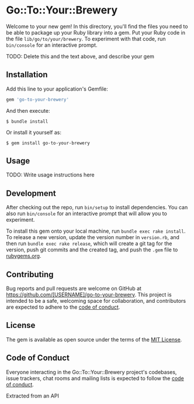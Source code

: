 # Go::To::Your::Brewery

Welcome to your new gem! In this directory, you'll find the files you need to be able to package up your Ruby library into a gem. Put your Ruby code in the file `lib/go/to/your/brewery`. To experiment with that code, run `bin/console` for an interactive prompt.

TODO: Delete this and the text above, and describe your gem

## Installation

Add this line to your application's Gemfile:

```ruby
gem 'go-to-your-brewery'
```

And then execute:

    $ bundle install

Or install it yourself as:

    $ gem install go-to-your-brewery

## Usage

TODO: Write usage instructions here

## Development

After checking out the repo, run `bin/setup` to install dependencies. You can also run `bin/console` for an interactive prompt that will allow you to experiment.

To install this gem onto your local machine, run `bundle exec rake install`. To release a new version, update the version number in `version.rb`, and then run `bundle exec rake release`, which will create a git tag for the version, push git commits and the created tag, and push the `.gem` file to [rubygems.org](https://rubygems.org).

## Contributing

Bug reports and pull requests are welcome on GitHub at https://github.com/[USERNAME]/go-to-your-brewery. This project is intended to be a safe, welcoming space for collaboration, and contributors are expected to adhere to the [code of conduct](https://github.com/[USERNAME]/go-to-your-brewery/blob/master/CODE_OF_CONDUCT.md).

## License

The gem is available as open source under the terms of the [MIT License](https://opensource.org/licenses/MIT).

## Code of Conduct

Everyone interacting in the Go::To::Your::Brewery project's codebases, issue trackers, chat rooms and mailing lists is expected to follow the [code of conduct](https://github.com/[USERNAME]/go-to-your-brewery/blob/master/CODE_OF_CONDUCT.md).

Extracted from an API
